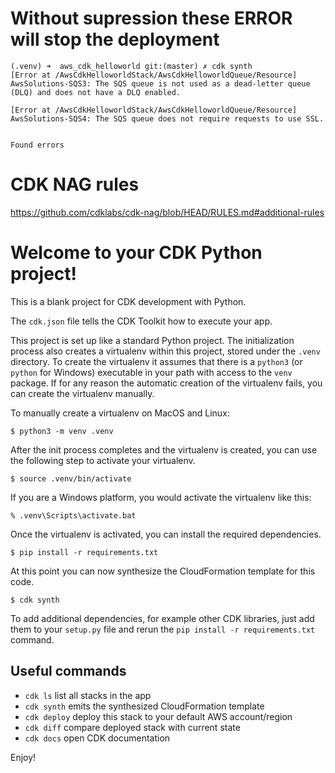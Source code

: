 
# Without supression these ERROR will stop the deployment

```
(.venv) ➜  aws_cdk_helloworld git:(master) ✗ cdk synth
[Error at /AwsCdkHelloworldStack/AwsCdkHelloworldQueue/Resource] AwsSolutions-SQS3: The SQS queue is not used as a dead-letter queue (DLQ) and does not have a DLQ enabled.

[Error at /AwsCdkHelloworldStack/AwsCdkHelloworldQueue/Resource] AwsSolutions-SQS4: The SQS queue does not require requests to use SSL.


Found errors
```

# CDK NAG rules

https://github.com/cdklabs/cdk-nag/blob/HEAD/RULES.md#additional-rules



# Welcome to your CDK Python project!

This is a blank project for CDK development with Python.

The `cdk.json` file tells the CDK Toolkit how to execute your app.

This project is set up like a standard Python project.  The initialization
process also creates a virtualenv within this project, stored under the `.venv`
directory.  To create the virtualenv it assumes that there is a `python3`
(or `python` for Windows) executable in your path with access to the `venv`
package. If for any reason the automatic creation of the virtualenv fails,
you can create the virtualenv manually.

To manually create a virtualenv on MacOS and Linux:

```
$ python3 -m venv .venv
```

After the init process completes and the virtualenv is created, you can use the following
step to activate your virtualenv.

```
$ source .venv/bin/activate
```

If you are a Windows platform, you would activate the virtualenv like this:

```
% .venv\Scripts\activate.bat
```

Once the virtualenv is activated, you can install the required dependencies.

```
$ pip install -r requirements.txt
```

At this point you can now synthesize the CloudFormation template for this code.

```
$ cdk synth
```

To add additional dependencies, for example other CDK libraries, just add
them to your `setup.py` file and rerun the `pip install -r requirements.txt`
command.

## Useful commands

 * `cdk ls`          list all stacks in the app
 * `cdk synth`       emits the synthesized CloudFormation template
 * `cdk deploy`      deploy this stack to your default AWS account/region
 * `cdk diff`        compare deployed stack with current state
 * `cdk docs`        open CDK documentation

Enjoy!
